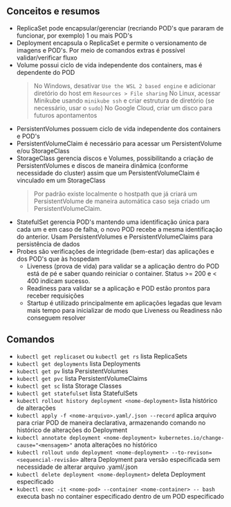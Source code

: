 ## Conceitos e resumos
- ReplicaSet pode encapsular/gerenciar (recriando POD's que pararam de funcionar, por exemplo) 1 ou mais POD's
- Deployment encapsula o ReplicaSet e permite o versionamento de imagens e POD's. Por meio de comandos extras é possível validar/verificar fluxo
- Volume possui ciclo de vida independente dos containers, mas é dependente do POD
    >No Windows, desativar `Use the WSL 2 based engine` e adicionar diretório do host em `Resources > File sharing`
    No Linux, acessar Minikube usando `minikube ssh` e criar estrutura de diretório (se necessário, usar o `sudo`)
    No Google Cloud, criar um disco para futuros apontamentos
- PersistentVolumes possuem ciclo de vida independente dos containers e POD's
- PersistentVolumeClaim é necessário para acessar um PersistentVolume e/ou StorageClass
- StorageClass gerencia discos e Volumes, possibilitando a criação de PersistentVolumes e discos de maneira dinâmica (conforme necessidade do cluster) assim que um PersistentVolumeClaim é vinculado em um StorageClass
    >Por padrão existe localmente o hostpath que já criará um PersistentVolume de maneira automática caso seja criado um PersistentVolumeClaim.
- StatefulSet gerencia POD's mantendo uma identificação única para cada um e em caso de falha, o novo POD recebe a mesma identificação do anterior. Usam PersistentVolumes e PersistentVolumeClaims para persistência de dados
- Probes são verificações de integridade (bem-estar) das aplicações e dos POD's que às hospedam
    - Liveness (prova de vida) para validar se a aplicação dentro do POD está de pé e saber quando reiniciar o container. Status >= 200 e < 400 indicam sucesso.
    - Readiness para validar se a aplicação e POD estão prontos para receber requisições
    - Startup é utilizado principalmente em aplicações legadas que levam mais tempo para inicializar de modo que Liveness ou Readiness não conseguem resolver

## Comandos
- `kubectl get replicaset` ou `kubectl get rs` lista ReplicaSets
- `kubectl get deployments` lista Deployments
- `kubectl get pv` lista PersistentVolumes
- `kubectl get pvc` lista PersistentVolumeClaims
- `kubectl get sc` lista Storage Classes
- `kubectl get statefulset` lista StatefulSets
- `kubectl rollout history deployment <nome-deployment>` lista histórico de alterações
- `kubectl apply -f <nome-arquivo>.yaml/.json --record` aplica arquivo para criar POD de maneira declarativa, armazenando comando no histórico de alterações do Deployment
- `kubectl annotate deployment <nome-deployment> kubernetes.io/change-cause="<mensagem>"` anota alterações no histórico
- `kubectl rollout undo deployment <nome-deployment> --to-revison=<sequencial-revisão>` altera Deployment para versão especificada sem necessidade de alterar arquivo .yaml/.json
- `kubectl delete deployment <nome-deployment>` deleta Deployment especificado
- `kubectl exec -it <nome-pod> --container <nome-container> -- bash` executa bash no container especificado dentro de um POD especificado